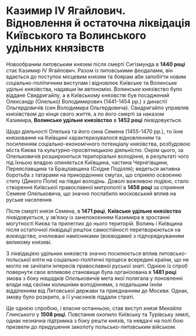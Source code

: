 # Казимир IV Ягайлович. Відновлення й остаточна ліквідація Київського та Волинського удільних князівств

<p>Новообраним литовським князем після смерті Сигізмунда в <b>1440 році</b> стає Казимир IV Ягайлович. Разом із литовськими феодалами, він вдається до поступок місцевим князям та боярам аби запобігти новим соціально-політичним виступам і відновлює Київське та Волинське удільні князівства, надавши їм автономію. Волинське князівство було віддане Свидригайлу, а в Київському князівстві був посаджений Олександр (Олелько) Володимирович (1441-1454 рр.) з династії Ольгердовичів (син Володимира Ольгердовича). Свидригайло управляв князівством до кінця свого життя, а по його смерті за наказом Казимира, <b>Волинське удільне князівство</b> в <b>1452 році</b> ліквідовується. </p>
<p>Щодо діяльності Олелька та його сина Семена (1455-1470 рр.), то їхнє князювання на Київщині характеризувалося відновленням та посиленням соціально-економічного потенціалу князівства, розбудовою міста Києва та культурно-просвітницькою діяльністю. Окрім цього, за Олельковичів розширюються територіальні володіння, в результаті чого під їхньою владою опиняється Київщина, частина Чернігівщини, Переяславщина та Брацлавщина (Східне Поділля); ведеться активна боротьба з татарами на прикордонних смугах, що сприяло освоєнню степу (Дикого Поля) на півдні володінь. Доволі важливою подією, стало створення Київської православної митрополії в <b>1458 році</b> за сприяння Семене Олельковича, що значно послабило московський вплив на руське населення.</p>
<p>Після смерті князя Семена, в <b>1471 році</b>, <b>Київське удільне князівство</b> ліквідовується, у зв’язку із занепокоєнням Казимира в зростанні могутності Києва та прилеглих до нього територій. Волинь і Київщина після остаточної ліквідації решток самостійності перетворюються на <i>воєводства</i>, очолювані намісниками (воєводами) з підпорядкуванням великому князеві. </p>
<p>З ліквідацією удільних князівств значно посилюється вплив литовсько-польської еліти на соціально-політичні процеси всередині країни, що не могло не зачіпати інтересів православної руської знаті. Однією із спроб повернути своє впливове становище була організована в <b>1481 році</b> змова з боку <i>нащадків Олельковичів</i> мета якої полягала у поновленні влади над своїми колишніми володіннями, з подальшим їхнім відділенням від Литовської держави та приєднанням до Москви. Однак, змову було розкрито, а її учасників піддали страті.</p>
<p>Ще однією спробою, і власне останньою, став виступ <i>князя Михайла Глинського</i> у <b>1508 році</b>. Повстання охопило Київську та Турівську землі, однак незначна підтримка з боку решти князів, та невдачі на полі бою призвели до придушення заколоту польсько-литовським військом.</p>